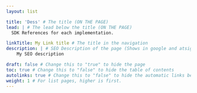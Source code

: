 ```yaml
---
layout: list

title: 'Dess' # The title (ON THE PAGE)
lead: | # The lead below the title (ON THE PAGE)
  SDK References for each implementation.

linkTitle: My Link title # The title in the navigation
description: | # SEO Description of the page (Shows in google and atsign.dev search)
    My SEO description

draft: false # Change this to "true" to hide the page
toc: true # Change this to "false" to hide the table of contents
autolinks: true # Change this to "false" to hide the automatic links below your content
weight: 1 # For list pages, higher is first.
---
```

